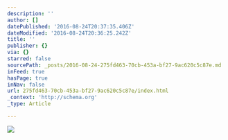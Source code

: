 ```yaml
---
description: ''
author: []
datePublished: '2016-08-24T20:37:35.406Z'
dateModified: '2016-08-24T20:36:25.242Z'
title: ''
publisher: {}
via: {}
starred: false
sourcePath: _posts/2016-08-24-275fd463-70cb-453a-bf27-9ac620c5c87e.md
inFeed: true
hasPage: true
inNav: false
url: 275fd463-70cb-453a-bf27-9ac620c5c87e/index.html
_context: 'http://schema.org'
_type: Article

---
```

![](https://the-grid-user-content.s3-us-west-2.amazonaws.com/63573453-6d88-45ce-b009-ddb01f6f4f05.jpg)